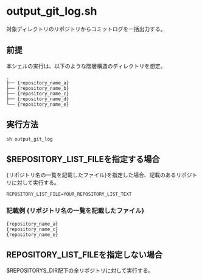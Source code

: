 # output_git_log.sh
対象ディレクトリのリポジトリからコミットログを一括出力する。


## 前提
本シェルの実行は、以下のような階層構造のディレクトリを想定。
```
.
├── {repository_name_a}
├── {repository_name_b}
├── {repository_name_c}
├── {repository_name_d}
└── {repository_name_e}
```


## 実行方法
```
sh output_git_log
```


## $REPOSITORY_LIST_FILEを指定する場合
{リポジトリ名の一覧を記載したファイル}を指定した場合、記載のあるリポジトリに対して実行する。
```
REPOSITORY_LIST_FILE=YOUR_REPOSITORY_LIST_TEXT
```

### 記載例 {リポジトリ名の一覧を記載したファイル}
```
{repository_name_a}
{repository_name_c}
{repository_name_e}
```


## REPOSITORY_LIST_FILEを指定しない場合
$REPOSITORYS_DIR配下の全リポジトリに対して実行する。